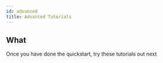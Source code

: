 ```yaml
---
id: advanced
title: Advanced Tutorials
---
```


## What 

Once you have done the quickstart, try these tutorials out next